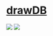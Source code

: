 # [drawDB](https://github.com/drawdb-io/drawdb)

![](https://img.shields.io/github/license/drawdb-io/drawdb) ![](https://img.shields.io/github/last-commit/scillidan/drawdb/main?label=last%20commit%20(fork))
